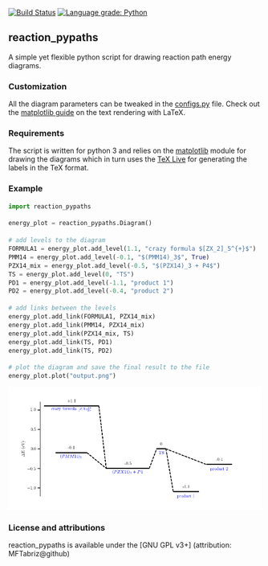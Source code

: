 [![Build Status](https://travis-ci.com/MFTabriz/reaction_pypaths.svg?branch=master)](https://travis-ci.com/MFTabriz/reaction_pypaths)
[![Language grade: Python](https://img.shields.io/lgtm/grade/python/g/MFTabriz/reaction_pypaths.svg?logo=lgtm&logoWidth=18)](https://lgtm.com/projects/g/MFTabriz/reaction_pypaths/context:python)

## reaction_pypaths
A simple yet flexible python script for drawing reaction path energy diagrams.

### Customization
All the diagram parameters can be tweaked in the [configs.py](https://github.com/MFTabriz/reaction_pypaths/blob/master/configs.py) file.
Check out the [matplotlib guide](https://matplotlib.org/tutorials/text/usetex.html) on the text rendering with LaTeX.

### Requirements
The script is written for python 3 and relies on the [matplotlib](https://matplotlib.org/) module for drawing the diagrams which in turn uses the [TeX Live](https://tug.org/texlive/) for generating the labels in the TeX format.

### Example
```python
import reaction_pypaths

energy_plot = reaction_pypaths.Diagram()

# add levels to the diagram
FORMULA1 = energy_plot.add_level(1.1, "crazy formula $[ZX_2]_5^{+}$")
PMM14 = energy_plot.add_level(-0.1, "$(PMM14)_3$", True)
PZX14_mix = energy_plot.add_level(-0.5, "$(PZX14)_3 + P4$")
TS = energy_plot.add_level(0, "TS")
PD1 = energy_plot.add_level(-1.1, "product 1")
PD2 = energy_plot.add_level(-0.4, "product 2")

# add links between the levels
energy_plot.add_link(FORMULA1, PZX14_mix)
energy_plot.add_link(PMM14, PZX14_mix)
energy_plot.add_link(PZX14_mix, TS)
energy_plot.add_link(TS, PD1)
energy_plot.add_link(TS, PD2)

# plot the diagram and save the final result to the file
energy_plot.plot("output.png")
```
![Sample diagram](https://github.com/MFTabriz/reaction_pypaths/raw/master/output.png)

### License and attributions
reaction_pypaths is available under the [GNU GPL v3+] (attribution: MFTabriz@github)
